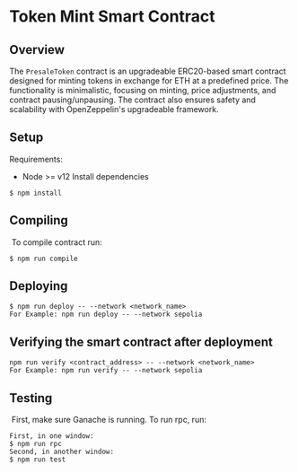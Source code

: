 # Token Mint Smart Contract

## Overview

The `PresaleToken` contract is an upgradeable ERC20-based smart contract designed for minting tokens in exchange for ETH at a predefined price. 
The functionality is minimalistic, focusing on minting, price adjustments, and contract pausing/unpausing. 
The contract also ensures safety and scalability with OpenZeppelin's upgradeable framework.

## Setup

Requirements:
​
- Node >= v12
Install dependencies
```
$ npm install       
```

## Compiling
​
To compile contract run:
​
```
$ npm run compile
```

## Deploying

```
$ npm run deploy -- --network <network_name>
For Example: npm run deploy -- --network sepolia
```

## Verifying the smart contract after deployment
```
npm run verify <contract_address> -- --network <network_name>
For Example: npm run verify -- --network sepolia
```

## Testing
​
First, make sure Ganache is running. To run rpc, run:
​
```
First, in one window:
$ npm run rpc
Second, in another window:
$ npm run test
```
